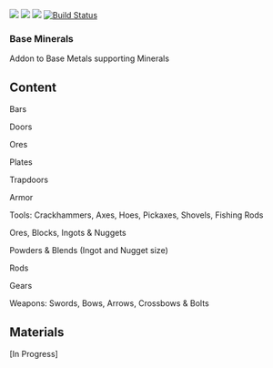 [![](https://img.shields.io/badge/Discord-MMD-green.svg?style=flat&logo=Discord)](https://discord.mcmoddev.com)
[![](http://cf.way2muchnoise.eu/full_base-minerals_downloads.svg)](https://www.curseforge.com/minecraft/mc-mods/base-minerals)
[![](http://cf.way2muchnoise.eu/versions/Minecraft_base-minerals_all.svg)](https://www.curseforge.com/minecraft/mc-mods/base-minerals)
[![Build Status](https://travis-ci.org/jriwanek/BaseMinerals.svg?branch=master)](https://travis-ci.org/jriwanek/BaseMinerals)

### Base Minerals
Addon to Base Metals supporting Minerals

Content
-------
Bars

Doors

Ores

Plates

Trapdoors

Armor

Tools: Crackhammers, Axes, Hoes, Pickaxes, Shovels, Fishing Rods

Ores, Blocks, Ingots & Nuggets

Powders & Blends (Ingot and Nugget size)

Rods

Gears

Weapons: Swords, Bows, Arrows, Crossbows & Bolts

Materials
---------
[In Progress]
